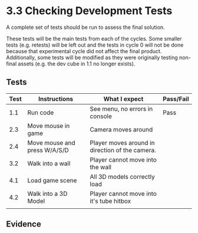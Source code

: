 # 3.3 Checking Development Tests

A complete set of tests should be run to assess the final solution.

These tests will be the main tests from each of the cycles. Some smaller tests (e.g. retests) will be left out and the tests in cycle 0 will not be done because that experimental cycle did not affect the final product. Additionally, some tests will be modified as they were originally testing non-final assets (e.g. the dev cube in 1.1 no longer exists).

## Tests

| Test | Instructions                 | What I expect                                   | Pass/Fail |
| ---- | ---------------------------- | ----------------------------------------------- | --------- |
| 1.1  | Run code                     | See menu, no errors in console                  | Pass      |
| 2.3  | Move mouse in game           | Camera moves around                             |           |
| 2.4  | Move mouse and press W/A/S/D | Player moves around in direction of the camera. |           |
| 3.2  | Walk into a wall             | Player cannot move into the wall                |           |
| 4.1  | Load game scene              | All 3D models correctly load                    |           |
| 4.2  | Walk into a 3D Model         | Player cannot move into it's tube hitbox        |           |
|      |                              |                                                 |           |

## Evidence

